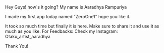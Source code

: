 Hey Guys! how's it going?
My name is Aaradhya Rampuriya

I made my first app today named "ZeroOne1" 
hope you like it.

It took so much time but finally it is here.
Make sure to share it and use it as much as you like.
For Feedbacks: 
Check my Instagram: Otaku_artist_aaradhya

Thank You!
